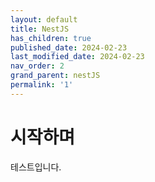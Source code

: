 ```yaml
---
layout: default
title: NestJS
has_children: true
published_date: 2024-02-23
last_modified_date: 2024-02-23
nav_order: 2
grand_parent: nestJS
permalink: '1'
---
```


# 시작하며


테스트입니다.

